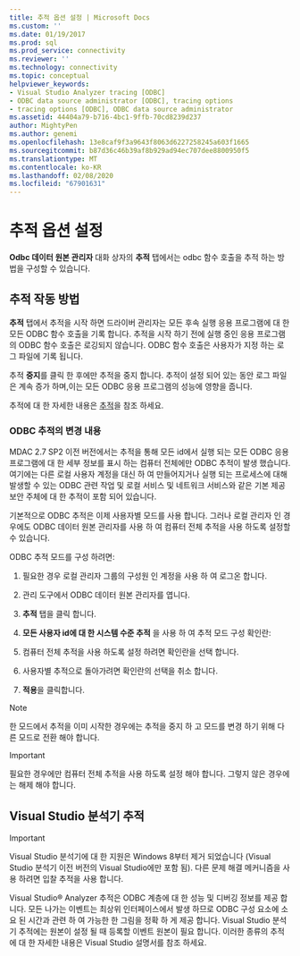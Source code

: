 ```yaml
---
title: 추적 옵션 설정 | Microsoft Docs
ms.custom: ''
ms.date: 01/19/2017
ms.prod: sql
ms.prod_service: connectivity
ms.reviewer: ''
ms.technology: connectivity
ms.topic: conceptual
helpviewer_keywords:
- Visual Studio Analyzer tracing [ODBC]
- ODBC data source administrator [ODBC], tracing options
- tracing options [ODBC], ODBC data source administrator
ms.assetid: 44404a79-b716-4bc1-9ffb-70cd8239d237
author: MightyPen
ms.author: genemi
ms.openlocfilehash: 13e8caf9f3a9643f8063d6227258245a603f1665
ms.sourcegitcommit: b87d36c46b39af8b929ad94ec707dee8800950f5
ms.translationtype: MT
ms.contentlocale: ko-KR
ms.lasthandoff: 02/08/2020
ms.locfileid: "67901631"
---
```

# <a name="setting-tracing-options"></a>추적 옵션 설정
**Odbc 데이터 원본 관리자** 대화 상자의 **추적** 탭에서는 odbc 함수 호출을 추적 하는 방법을 구성할 수 있습니다.  
  
## <a name="how-tracing-works"></a>추적 작동 방법  
 **추적** 탭에서 추적을 시작 하면 드라이버 관리자는 모든 후속 실행 응용 프로그램에 대 한 모든 ODBC 함수 호출을 기록 합니다. 추적을 시작 하기 전에 실행 중인 응용 프로그램의 ODBC 함수 호출은 로깅되지 않습니다. ODBC 함수 호출은 사용자가 지정 하는 로그 파일에 기록 됩니다.  
  
 추적 **중지**를 클릭 한 후에만 추적을 중지 합니다. 추적이 설정 되어 있는 동안 로그 파일은 계속 증가 하며,이는 모든 ODBC 응용 프로그램의 성능에 영향을 줍니다.  
  
 추적에 대 한 자세한 내용은 [추적](../../odbc/reference/develop-app/tracing.md)을 참조 하세요.  
  
### <a name="changes-in-odbc-tracing"></a>ODBC 추적의 변경 내용  
 MDAC 2.7 SP2 이전 버전에서는 추적을 통해 모든 id에서 실행 되는 모든 ODBC 응용 프로그램에 대 한 세부 정보를 표시 하는 컴퓨터 전체에만 ODBC 추적이 발생 했습니다. 여기에는 다른 로컬 사용자 계정을 대신 하 여 만들어지거나 실행 되는 프로세스에 대해 발생할 수 있는 ODBC 관련 작업 및 로컬 서비스 및 네트워크 서비스와 같은 기본 제공 보안 주체에 대 한 추적이 포함 되어 있습니다.  
  
 기본적으로 ODBC 추적은 이제 사용자별 모드를 사용 합니다. 그러나 로컬 관리자 인 경우에도 ODBC 데이터 원본 관리자를 사용 하 여 컴퓨터 전체 추적을 사용 하도록 설정할 수 있습니다.  
  
 ODBC 추적 모드를 구성 하려면:  
  
1.  필요한 경우 로컬 관리자 그룹의 구성원 인 계정을 사용 하 여 로그온 합니다.  
  
2.  관리 도구에서 ODBC 데이터 원본 관리자를 엽니다.  
  
3.  **추적** 탭을 클릭 합니다.  
  
4.  **모든 사용자 id에 대 한 시스템 수준 추적** 을 사용 하 여 추적 모드 구성 확인란:  
  
5.  컴퓨터 전체 추적을 사용 하도록 설정 하려면 확인란을 선택 합니다.  
  
6.  사용자별 추적으로 돌아가려면 확인란의 선택을 취소 합니다.  
  
7.  **적용**을 클릭합니다.  
  
> [!NOTE]  
>  한 모드에서 추적을 이미 시작한 경우에는 추적을 중지 하 고 모드를 변경 하기 위해 다른 모드로 전환 해야 합니다.  
  
> [!IMPORTANT]  
>  필요한 경우에만 컴퓨터 전체 추적을 사용 하도록 설정 해야 합니다. 그렇지 않은 경우에는 해제 해야 합니다.  
  
## <a name="visual-studio-analyzer-tracing"></a>Visual Studio 분석기 추적  
  
> [!IMPORTANT]  
>  Visual Studio 분석기에 대 한 지원은 Windows 8부터 제거 되었습니다 (Visual Studio 분석기 이전 버전의 Visual Studio에만 포함 됨). 다른 문제 해결 메커니즘을 사용 하려면 입찰 추적을 사용 합니다.  
  
 Visual Studio® Analyzer 추적은 ODBC 계층에 대 한 성능 및 디버깅 정보를 제공 합니다. 모든 나가는 이벤트는 최상위 인터페이스에서 발생 하므로 ODBC 구성 요소에 소요 된 시간과 관련 하 여 가능한 한 그림을 정확 하 게 제공 합니다. Visual Studio 분석기 추적에는 원본이 설정 될 때 등록할 이벤트 원본이 필요 합니다. 이러한 종류의 추적에 대 한 자세한 내용은 Visual Studio 설명서를 참조 하세요.
